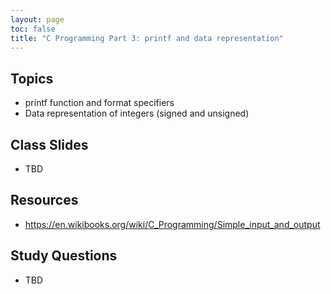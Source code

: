 ```yaml
---
layout: page
toc: false
title: "C Programming Part 3: printf and data representation"
---
```


## Topics
* printf function and format specifiers
* Data representation of integers (signed and unsigned)

## Class Slides
* TBD

## Resources
* <https://en.wikibooks.org/wiki/C_Programming/Simple_input_and_output>

## Study Questions
* TBD
